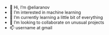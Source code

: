 - 👋 Hi, I’m @eliaranov
- 👀 I’m interested in machine learning
- 🌱 I’m currently learning a little bit of everything
- 💞️ I’m looking to collaborate on unusual projects
- 📫 username at gmail

<!---
eliaranov/eliaranov is a ✨ special ✨ repository because its `README.md` (this file) appears on your GitHub profile.
You can click the Preview link to take a look at your changes.
--->
